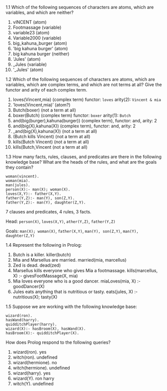 1.1 Which of the following sequences of characters are atoms, which are variables, and which are neither?

1. vINCENT (atom)
2. Footmassage (variable)
3. variable23 (atom)
4. Variable2000 (variable)
5. big_kahuna_burger (atom)
6. 'big  kahuna  burger' (atom)
7. big  kahuna  burger (neither)
8. 'Jules' (atom)
9. _Jules (variable)
10. '_Jules' (atom)

1.2 Which of the following sequences of characters are atoms, which are variables, which are complex terms, and which are not terms at all? Give the functor and arity of each complex term.

1. loves(Vincent,mia) (complex term) functor: `loves` arity(2): `Vincent & mia`
2. ’loves(Vincent,mia)’ (atom?)
3. Butch(boxer) (not a term at all)
4. boxer(Butch) (complex term) functor: `boxer` arity(1): `Butch`
5. and(big(burger),kahuna(burger)) (complex term), functor: and, arity: 2
6. and(big(X),kahuna(X)) (complex term), functor: and, arity: 2
7. _and(big(X),kahuna(X)) (not a term at all)
8. (Butch  kills  Vincent) (not a term at all)
9. kills(Butch  Vincent) (not a term at all)
10. kills(Butch,Vincent (not a term at all)

1.3 How many facts, rules, clauses, and predicates are there in the following knowledge base? What are the heads of the rules, and what are the goals they contain?

```
woman(vincent).
woman(mia).
man(jules).
person(X):- man(X); woman(X).
loves(X,Y):- father(X,Y).
father(Y,Z):- man(Y), son(Z,Y).
father(Y,Z):- man(Y), daughter(Z,Y).
```

7 clauses and predicates, 4 rules, 3 facts.

Head:
`person(X)`, `loves(X,Y)`, `ather(Y,Z)`, `father(Y,Z)`

Goals:
`man(X); woman(X)`, `father(X,Y)`, `man(Y), son(Z,Y)`, `man(Y), daughter(Z,Y)`

1.4 Represent the following in Prolog:

1. Butch is a killer. killer(butch)
2. Mia and Marsellus are married. married(mia, marcellus)
3. Zed is dead. dead(zed)
4. Marsellus kills everyone who gives Mia a footmassage. kills(marcellus, X) :- givesFootMassage(X, mia)
5. Mia loves everyone who is a good dancer. miaLoves(mia, X) :- goodDancer(X)
6. Jules eats anything that is nutritious or tasty. eats(jules, X) :- nutritious(X); tasty(X)

1.5 Suppose we are working with the following knowledge base:

```
wizard(ron).
hasWand(harry).
quidditchPlayer(harry).
wizard(X):- hasBroom(X), hasWand(X).
hasBroom(X):- quidditchPlayer(X).
```

How does Prolog respond to the following queries?

1. wizard(ron). yes
2. witch(ron). undefined
3. wizard(hermione). no
4. witch(hermione). undefined
5. wizard(harry). yes
6. wizard(Y). ron  harry
7. witch(Y). undefined
